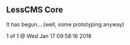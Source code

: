 LessCMS Core
------------

It has begun... (well, some prototyping anyway)

1 of 1 @ Wed Jan 17 09:58:16 2018
